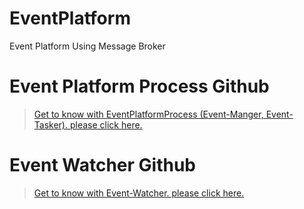 # EventPlatform
Event Platform Using Message Broker 


# Event Platform Process Github
> [Get to know with EventPlatformProcess (Event-Manger, Event-Tasker). please click here.](https://github.com/tsdavid/EventPlatformProcess)

# Event Watcher Github
>[Get to know with Event-Watcher.  please click here.](https://github.com/tsdavid/EventWatcher)
